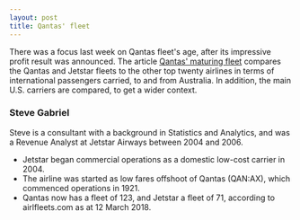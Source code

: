 ```yaml
---
layout: post
title: Qantas' fleet
---
```


There was a focus last week on Qantas fleet's age, after its impressive profit result was announced. The article [Qantas' maturing fleet](http://rpubs.com/steve_g/368567) compares the Qantas and Jetstar fleets to the other top twenty airlines in terms of international passengers carried, to and from Australia. In addition, the main U.S. carriers are compared, to get a wider context.

### Steve Gabriel

Steve is a consultant with a background in Statistics and Analytics, and was a Revenue Analyst at Jetstar Airways between 2004 and 2006.

* Jetstar began commercial operations as a domestic low-cost carrier in 2004.
* The airline was started as low fares offshoot of Qantas (QAN:AX), which commenced operations in 1921.
* Qantas now has a fleet of 123, and Jetstar a fleet of 71, according to airlfleets.com as at 12 March 2018.
